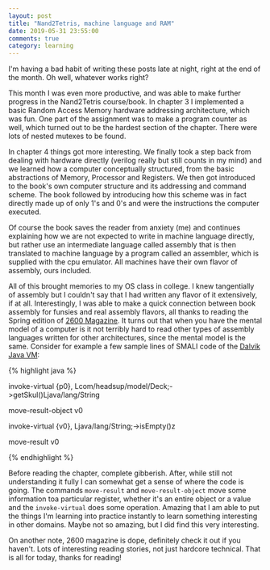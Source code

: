 ```yaml
---
layout: post
title: "Nand2Tetris, machine language and RAM"
date: 2019-05-31 23:55:00
comments: true
category: learning
---
```



I'm having a bad habit of writing these posts late at night, right at the end of the month. Oh well,
whatever works right?

This month I was even more productive, and was able to make further progress in the Nand2Tetris
course/book. In chapter 3 I implemented a basic Random Access Memory hardware addressing
architecture, which was fun. One part of the assignment was to make a program counter as well, which
turned out to be the hardest section of the chapter. There were lots of nested mutexes to be found.

In chapter 4 things got more interesting. We finally took a step back from dealing with hardware
directly (verilog really but still counts in my mind) and we learned how a computer conceptually
structured, from the basic abstractions of Memory, Processor and Registers. We then got introduced
to the book's own computer structure and its addressing and command scheme. The book followed by introducing
how this scheme was in fact directly made up of only 1's and 0's and were the instructions the
computer executed. 

Of course the book saves the reader from anxiety (me) and continues explaining how we are not
expected to write in machine language directly, but rather use an intermediate language called
assembly that is then translated to machine language by a program called an assembler, which is
supplied with the cpu emulator. All machines have their own flavor of assembly, ours included.

All of this brought memories to my OS class in college. I knew tangentially of assembly but I
couldn't say that I had written any flavor of it extensively, if at all. Interestingly, I was able
to make a quick connection between book assembly for funsies and real assembly flavors, all thanks
to reading the Spring edition of [2600 Magazine](https://www.2600.com). It turns out that when you
have the mental model of a computer is it not terribly hard to read other types of assembly
languages written for other architectures, since the mental model is the same. Consider for example
a few sample lines of SMALI code of the [Dalvik Java VM](https://en.wikipedia.org/wiki/Dalvik_(software)):


{% highlight java %}

invoke-virtual {p0}, Lcom/headsup/model/Deck;->getSkul()Ljava/lang/String

move-result-object v0

invoke-virtual {v0}, Ljava/lang/String;->isEmpty()z

move-result v0

{% endhighlight %}

Before reading the chapter, complete gibberish. After, while still not understanding it fully I can
somewhat get a sense of where the code is going. The commands `move-result` and `move-result-object`
move some information toa particular register, whether it's an entire object or a value and the
`invoke-virtual` does some operation. Amazing that I am able to put the things I'm learning into
practice instantly to learn something interesting in other domains. Maybe not so amazing, but I did
find this very interesting.

On another note, 2600 magazine is dope, definitely check it out if you haven't. Lots of interesting
reading stories, not just hardcore technical. That is all for today, thanks for reading!

